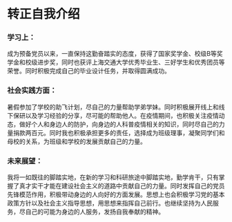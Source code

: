 # 转正自我介绍

### 学习上：

成为预备党员以来，一直保持这勤奋踏实的态度，获得了国家奖学金、校级B等奖学金和校级进步奖，同时也获评上海交通大学优秀毕业生、三好学生和优秀团员等荣誉。同时积极完成自己的毕业设计任务，并取得圆满成功。

### 社会实践方面：

暑假参加了学校的助飞计划，尽自己的力量帮助学弟学妹。同时积极展开线上和线下保研以及学习经验的分享，尽可能的帮助他人。在疫情期间，也积极关注疫情动态，做好个人和身边人的防护，向身边的人科普疫情相关的知识，同时尽自己的力量捐款两百元。同时我也积极承担更多的责任，选择成为班级理事，凝聚同学们和母校的关系，为班级和学校的发展贡献自己的力量。

### 未来展望：

我将一如既往的脚踏实地，在新的学习和科研旅途中脚踏实地，勤学肯干，只有掌握了真才实干才能在建设社会主义的道路中贡献自己的力量。同时发挥自己的党员先锋模范作用，积极带动身边的人向好的方面发展。思想上也会积极学习党的基本政策方针以及社会主义指导思想，用思想来指挥自己前行。也继续坚持为人民服务，尽自己的可能为身边的人服务，发扬自我奉献的精神。